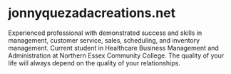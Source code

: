 # jonnyquezadacreations.net
Experienced professional with demonstrated success and skills in management, customer service, sales, scheduling, and inventory management. Current student in Healthcare Business Management and Administration at Northern Essex Community College.   The quality of your life will always depend on the quality of your relationships.
